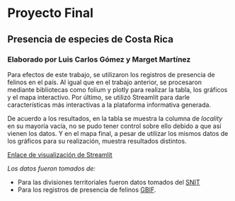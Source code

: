 # Proyecto Final 
## Presencia de especies de Costa Rica
### Elaborado por Luis Carlos Gómez y Marget Martínez

Para efectos de este trabajo, se utilizaron los registros de presencia de felinos en el país. Al igual que en el trabajo anterior, se procesaron mediante bibliotecas como folium y plotly para realizar la tabla, los gráficos y el mapa interactivo. Por último, se utilizó Streamlit para darle características más interactivas a la plataforma informativa generada.

De acuerdo a los resultados, en la tabla se muestra la columna de *locality* en su mayoría vacía, no se pudo tener control sobre ello debido a que así vienen los datos. Y en el mapa final, a pesar de utilizar los mismos datos de los gráficos para su realización, muestra resultados distintos.

[Enlace de visualización de Streamlit](https://luisgomez02-proyecto-final-streamlit-main-igvdbv.streamlit.app/)

*Los datos fueron tomados de:*
- Para las divisiones territoriales fueron datos tomados del [SNIT](https://www.snitcr.go.cr/ico_servicios_ogc_info?k=bm9kbzo6MjY=&nombre=IGN%20Cartograf%C3%ADa%201:5mil)
- Para los registros de presencia de felinos [GBIF](https://www.gbif.org/occurrence/download/0141580-220831081235567).

